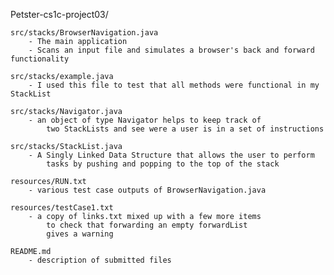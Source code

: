Petster-cs1c-project03/

    src/stacks/BrowserNavigation.java
        - The main application
        - Scans an input file and simulates a browser's back and forward functionality

    src/stacks/example.java
        - I used this file to test that all methods were functional in my StackList 
    
    src/stacks/Navigator.java
        - an object of type Navigator helps to keep track of
            two StackLists and see were a user is in a set of instructions
        
    src/stacks/StackList.java
        - A Singly Linked Data Structure that allows the user to perform
            tasks by pushing and popping to the top of the stack

    resources/RUN.txt
        - various test case outputs of BrowserNavigation.java
    
    resources/testCase1.txt
        - a copy of links.txt mixed up with a few more items
            to check that forwarding an empty forwardList
            gives a warning

    README.md
        - description of submitted files